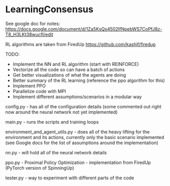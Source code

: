 # LearningConsensus

See google doc for notes: https://docs.google.com/document/d/1Za5KsQs4502lfNpebWS7CoPfJ8z-T8_H3LKt38wucfI/edit

RL algorithms are taken from FiredUp https://github.com/kashif/firedup 

TODO: 
* Implement the NN and RL algorithm (start with REINFORCE)
* Vectorize all the code so can have a batch of actions
* Get better visualizations of what the agents are doing 
* Better summary of the RL learning (reference the ppo algorithm for this)
* Implement PPO
* Parallelize code with MPI
* Implement different assumptions/scenarios in a modular way

config.py - has all of the configuration details (some commented out right now around the neural network not yet implemented)

main.py - runs the scripts and training loops

environment_and_agent_utils.py - does all of the heavy lifting for the environment and its actions, currently only the basic scenario implemented (see Google docs for the list of assumptions around the implementation)

nn.py - will hold all of the neural network details

ppo.py - Proximal Policy Optimization - implementation from FiredUp (PyTorch version of SpinningUp)

tester.py - way to experiment with different parts of the code


